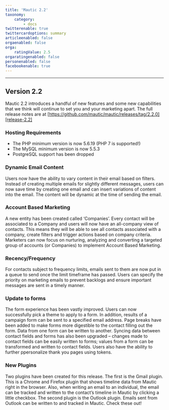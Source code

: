 ```yaml
---
title: 'Mautic 2.2'
taxonomy:
    category:
        - docs
twitterenable: true
twittercardoptions: summary
articleenabled: false
orgaenabled: false
orga:
    ratingValue: 2.5
orgaratingenabled: false
personenabled: false
facebookenable: true
---
```


----------------------------
## Version 2.2

Mautic 2.2 introduces a handful of new features and some new capabilities that we think will continue to set you and your marketing apart. The full release notes are at [https://github.com/mautic/mautic/releases/tag/2.2.0][release-2.2]


### Hosting Requirements

- The PHP minimum version is now 5.6.19 (PHP 7 is supported!)
- The MySQL minimum version is now 5.5.3
- PostgreSQL support has been dropped


### Dynamic Email Content

Users now have the ability to vary content in their email based on filters. Instead of creating multiple emails for slightly different messages, users can now save time by creating one email and can insert variations of content into the email. The content will be dynamic at the time of sending the email.

### Account Based Marketing

A new entity has been created called ‘Companies’. Every contact will be associated to a Company and users will now have an all-company view of contacts. This means they will be able to see all contacts associated with a company, create filters and trigger actions based on company criteria. Marketers can now focus on nurturing, analyzing and converting a targeted group of accounts (or Companies) to implement Account Based Marketing.

### Recency/Frequency

For contacts subject to frequency limits, emails sent to them are now put in a queue to send once the limit timeframe has passed. Users can specify the priority on marketing emails to prevent backlogs and ensure important messages are sent in a timely manner.

### Update to forms

The form experience has been vastly improved. Users can now successfully pick a theme to apply to a form. In addition, results of a campaign form can be sent to a specified email address. Page breaks have been added to make forms more digestible to the contact filling out the form. Data from one form can be written to another. Syncing data between contact fields and forms has also been upgraded – changes made to contact fields can be easily written to forms; values from a form can be transformed and written to contact fields. Users also have the ability to further ppersonalize thank you pages using tokens.

### New Plugins

Two plugins have been created for this release. The first is the Gmail plugin. This is a Chrome and Firefox plugin that shows timeline data from Mautic right in the browser. Also, when writing an email to an individual, the email can be tracked and written to the contact’s timeline in Mautic by clicking a little checkbox. The second plugin is the Outlook plugin. Emails sent from Outlook can be written to and tracked in Mautic. Check these out!


[release-2.2]: <https://github.com/mautic/mautic/releases/tag/2.2.0>